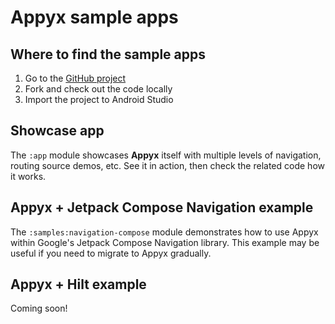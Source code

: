 # Appyx sample apps

## Where to find the sample apps

1. Go to the [GitHub project](https://github.com/bumble-tech/appyx)
2. Fork and check out the code locally
3. Import the project to Android Studio

## Showcase app

The `:app` module showcases **Appyx** itself with multiple levels of navigation, routing source demos, etc. See it in action, then check the related code how it works.

## Appyx + Jetpack Compose Navigation example 

The `:samples:navigation-compose` module demonstrates how to use Appyx within Google's Jetpack Compose Navigation library.
This example may be useful if you need to migrate to Appyx gradually.

## Appyx + Hilt example

Coming soon!
